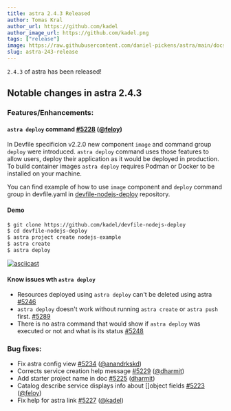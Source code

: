 ```yaml
---
title: astra 2.4.3 Released
author: Tomas Kral
author_url: https://github.com/kadel
author_image_url: https://github.com/kadel.png
tags: ["release"]
image: https://raw.githubusercontent.com/daniel-pickens/astra/main/docs/website/static/img/logo.png
slug: astra-243-release
---
```


`2.4.3` of astra has been released!

<!--truncate-->

## Notable changes in astra 2.4.3

### Features/Enhancements:

#### `astra deploy` command [#5228](https://github\.com/danielpickens/astra/issues/5228) ([@feloy](https://github.com/feloy))
In Devfile specificion v2.2.0 new component `image` and command group `deploy` were introduced.
`astra deploy` command uses those features to allow users, deploy their application as it would be deployed in production. To build container images `astra deploy` requires Podman or Docker to be installed on your machine.

You can find example of how to use `image` component and `deploy` command group in devfile.yaml in [devfile-nodejs-deploy](https://github.com/kadel/devfile-nodejs-deploy) repository.

#### Demo
```sh
$ git clone https://github.com/kadel/devfile-nodejs-deploy
$ cd devfile-nodejs-deploy
$ astra project create nodejs-example
$ astra create
$ astra deploy
```
[![asciicast](https://asciinema.org/a/NAR0IDRqdmEcHWSD32Ebs8XtW.svg)](https://asciinema.org/a/NAR0IDRqdmEcHWSD32Ebs8XtW)

#### Know issues wth `astra deploy`

- Resources deployed using `astra deploy` can't be deleted using astra [#5246](https://github\.com/danielpickens/astra/issues/5246)
- `astra deploy` doesn't work without running `astra create` or `astra push` first. [#5289](https://github\.com/danielpickens/astra/issues/5289)
- There is no astra command that would show if `astra deploy` was executed or not and what is its status [#5248](https://github\.com/danielpickens/astra/issues/5248)





### Bug fixes:

- Fix astra config view [#5234](https://github\.com/danielpickens/astra/issues/5234) ([@anandrkskd](https://github.com/anandrkskd))
- Corrects service creation help message [#5229](https://github\.com/danielpickens/astra/issues/5229) ([@dharmit](https://github.com/dharmit))
- Add starter project name in doc [#5225](https://github\.com/danielpickens/astra/issues/5225) ([dharmit](https://github.com/dharmit))
- Catalog describe service displays info about []object fields [#5223](https://github\.com/danielpickens/astra/issues/5223) ([@feloy](https://github.com/feloy))
- Fix help for astra link [#5227](https://github\.com/danielpickens/astra/issues/5227) ([@kadel](https://github.com/kadel))

